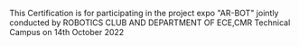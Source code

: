 This Certification is for participating in the project expo "AR-BOT" jointly conducted by ROBOTICS CLUB AND DEPARTMENT OF ECE,CMR Technical Campus on 14th October 2022
